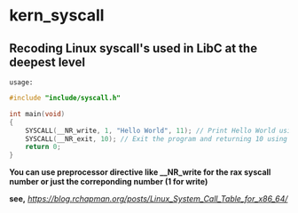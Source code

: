 # kern_syscall

## Recoding Linux syscall's used in LibC at the deepest level
```usage:```

```c
#include "include/syscall.h"

int main(void)
{
    SYSCALL(__NR_write, 1, "Hello World", 11); // Print Hello World using write syscall
    SYSCALL(__NR_exit, 10); // Exit the program and returning 10 using exit syscall
    return 0;
}

```

**You can use preprocessor directive like __NR_write for the rax syscall number or just the correponding number (1 for write)**

**see,** *https://blog.rchapman.org/posts/Linux_System_Call_Table_for_x86_64/*
